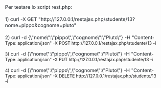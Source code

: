 <!DOCTYPE html PUBLIC "-//W3C//DTD HTML 4.01//EN" "http://www.w3.org/TR/html4/strict.dtd">
<html><head><meta content="text/html; charset=ISO-8859-1" http-equiv="content-type"></head><body><span style="color: rgb(36, 41, 46); font-family: -apple-system,BlinkMacSystemFont,&quot;Segoe UI&quot;,Helvetica,Arial,sans-serif,&quot;Apple Color Emoji&quot;,&quot;Segoe UI Emoji&quot;; font-size: 16px; font-style: normal; font-weight: 400; letter-spacing: normal; orphans: 2; text-align: start; text-indent: 0px; text-transform: none; white-space: normal; widows: 2; word-spacing: 0px; background-color: rgb(255, 255, 255); display: inline ! important; float: none;">Per testare lo script rest.php:<br>
<br>
1) curl -X GET "http://127.0.0.1/restajax.php/studente/13?nome=pippo&amp;cognome=pluto"<br>
<br>
2) curl -d {\"nome\":\"pippo\",\"cognome\":\"Pluto\"} -H "Content</span>-Type: application/json" -X POST http://127.0.0.1/restajax.php/studente/13 -i<br>
<br>
3) <span style="color: rgb(36, 41, 46); font-family: -apple-system,BlinkMacSystemFont,&quot;Segoe UI&quot;,Helvetica,Arial,sans-serif,&quot;Apple Color Emoji&quot;,&quot;Segoe UI Emoji&quot;; font-size: 16px; font-style: normal; font-weight: 400; letter-spacing: normal; orphans: 2; text-align: start; text-indent: 0px; text-transform: none; white-space: normal; widows: 2; word-spacing: 0px; background-color: rgb(255, 255, 255); display: inline ! important; float: none;">curl -d {\"nome\":\"pippo\",\"cognome\":\"Pluto\"} -H "Content</span>-Type: application/json" -X PUT http://127.0.0.1/restajax.php/studente/13 -i<br>
<br>
4) <span style="color: rgb(36, 41, 46); font-family: -apple-system,BlinkMacSystemFont,&quot;Segoe UI&quot;,Helvetica,Arial,sans-serif,&quot;Apple Color Emoji&quot;,&quot;Segoe UI Emoji&quot;; font-size: 16px; font-style: normal; font-weight: 400; letter-spacing: normal; orphans: 2; text-align: start; text-indent: 0px; text-transform: none; white-space: normal; widows: 2; word-spacing: 0px; background-color: rgb(255, 255, 255); display: inline ! important; float: none;">curl -d {\"nome\":\"pippo\",\"cognome\":\"Pluto\"} -H "Content</span>-Type: application/json" -X DELETE http://127.0.0.1/restajax.php/studente/13 -i

</body></html>
